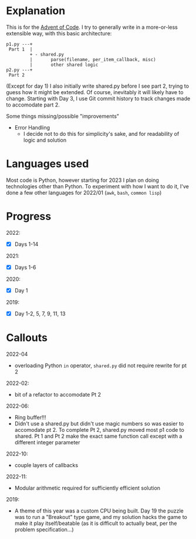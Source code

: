 # Explanation
This is for the [Advent of Code](https://adventofcode.com/2022). I try to generally write in a more-or-less extensible way, with this basic architecture:

```
p1.py ---+
 Part 1  |
         + - shared.py
         |       parse(filename, per_item_callback, misc)
         |       other shared logic
p2.py ---+
 Part 2
```
(Except for day 1)
I also initially write shared.py before I see part 2, trying to guess how
it might be extended. Of course, inevitably it will likely have to change.
Starting with Day 3, I use Git commit history to track changes made to accomodate part 2.

Some things missing/possible "improvements"
- Error Handling
  - I decide not to do this for simplicity's sake, and for readability of
    logic and solution

# Languages used

Most code is Python, however starting for 2023 I plan on doing technologies other than Python. To experiment with how I want to do it, I've done a few other languages for 2022/01 (`awk`, `bash`, `common lisp`)

# Progress
2022:
- [x] Days 1-14

2021:
- [x] Days 1-6

2020:
- [x] Day 1

2019:
- [x] Day 1-2, 5, 7, 9, 11, 13

# Callouts

2022-04 
- overloading Python `in` operator, `shared.py` did not require rewrite
for pt 2

2022-02:
- bit of a refactor to accomodate Pt 2

2022-06:
- Ring buffer!!!
- Didn't use a shared.py but didn't use magic numbers so was easier
to accomodate pt 2. To complete Pt 2, shared.py moved most p1 code to shared. Pt 1 and Pt 2 make the exact same function call except with a different integer parameter

2022-10:
- couple layers of callbacks

2022-11:
- Modular arithmetic required for sufficiently efficient solution

2019:
- A theme of this year was a custom CPU being built. Day 19 the puzzle was to
run a "Breakout" type game, and my solution hacks the game to make it play
itself/beatable (as it is difficult to actually beat, per the problem
specification...)
